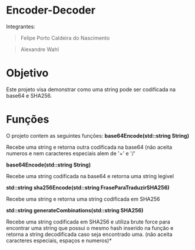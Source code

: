# Encoder-Decoder
Integrantes:
>Felipe Porto Caldeira do Nascimento

>Alexandre Wahl

# Objetivo
Este projeto visa demonstrar como uma string pode ser codificada na base64 e SHA256. 

# Funções
O projeto contem as seguintes funções:
**base64Encode(std::string String)**

Recebe uma string e retorna outra codificada na base64 (não aceita numeros e nem caracteres especiais alem de '+' e '/'

**base64Encode(std::string String)**

Recebe uma string codificada na base64 e retorna uma string legivel

**std::string sha256Encode(std::string FraseParaTraduzirSHA256)**

Recebe uma string e retorna uma string codificada em SHA256

**std::string generateCombinations(std::string SHA256)**

Recebe uma string codificada em SHA256 e utiliza brute force para encontrar uma string que possui o mesmo hash inserido na função e retorna a string decodificada caso seja encontrado uma. (não aceita caracteres especiais, espaços e numeros)*

